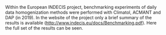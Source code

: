 Within the European INDECIS project, benchmarking experiments of daily data homogenization methods were performed with Climatol, ACMANT and DAP (in 2019). In the website of the project only a brief summary of the results is available (http://www.indecis.eu/docs/Benchmarking.pdf). Here the full set of the results can be seen. 
